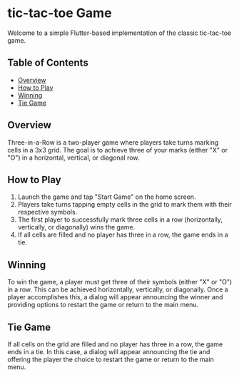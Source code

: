# tic-tac-toe Game

Welcome to a simple Flutter-based implementation of the classic tic-tac-toe game.

## Table of Contents
- [Overview](#overview)
- [How to Play](#how-to-play)
- [Winning](#winning)
- [Tie Game](#tie-game)

## Overview

Three-in-a-Row is a two-player game where players take turns marking cells in a 3x3 grid. The goal is to achieve three of your marks (either "X" or "O") in a horizontal, vertical, or diagonal row.

## How to Play

1. Launch the game and tap "Start Game" on the home screen.
2. Players take turns tapping empty cells in the grid to mark them with their respective symbols.
3. The first player to successfully mark three cells in a row (horizontally, vertically, or diagonally) wins the game.
4. If all cells are filled and no player has three in a row, the game ends in a tie.

## Winning

To win the game, a player must get three of their symbols (either "X" or "O") in a row. This can be achieved horizontally, vertically, or diagonally. Once a player accomplishes this, a dialog will appear announcing the winner and providing options to restart the game or return to the main menu.

## Tie Game

If all cells on the grid are filled and no player has three in a row, the game ends in a tie. In this case, a dialog will appear announcing the tie and offering the player the choice to restart the game or return to the main menu.

